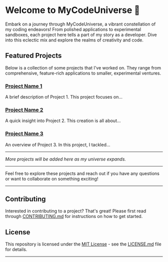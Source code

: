 # Welcome to MyCodeUniverse 🌌

Embark on a journey through MyCodeUniverse, a vibrant constellation of my coding endeavors! From polished applications to experimental sandboxes, each project here tells a part of my story as a developer. Dive into this eclectic mix and explore the realms of creativity and code.

## Featured Projects

Below is a collection of some projects that I've worked on. They range from comprehensive, feature-rich applications to smaller, experimental ventures.

### [Project Name 1](link-to-project-1)
A brief description of Project 1. This project focuses on...

### [Project Name 2](link-to-project-2)
A quick insight into Project 2. This creation is all about...

### [Project Name 3](link-to-project-3)
An overview of Project 3. In this project, I tackled...

---

*More projects will be added here as my universe expands.*

---

Feel free to explore these projects and reach out if you have any questions or want to collaborate on something exciting!

---

## Contributing

Interested in contributing to a project? That's great! Please first read through [CONTRIBUTING.md](link-to-contributing-guidelines) for instructions on how to get started.

## License

This repository is licensed under the [MIT License](link-to-license) - see the [LICENSE.md](link-to-license-file) file for details.

---

